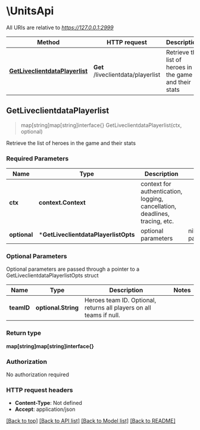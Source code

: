 # \UnitsApi

All URIs are relative to *https://127.0.0.1:2999*

Method | HTTP request | Description
------------- | ------------- | -------------
[**GetLiveclientdataPlayerlist**](UnitsApi.md#GetLiveclientdataPlayerlist) | **Get** /liveclientdata/playerlist | Retrieve the list of heroes in the game and their stats



## GetLiveclientdataPlayerlist

> map[string]map[string]interface{} GetLiveclientdataPlayerlist(ctx, optional)

Retrieve the list of heroes in the game and their stats

### Required Parameters


Name | Type | Description  | Notes
------------- | ------------- | ------------- | -------------
**ctx** | **context.Context** | context for authentication, logging, cancellation, deadlines, tracing, etc.
 **optional** | ***GetLiveclientdataPlayerlistOpts** | optional parameters | nil if no parameters

### Optional Parameters

Optional parameters are passed through a pointer to a GetLiveclientdataPlayerlistOpts struct


Name | Type | Description  | Notes
------------- | ------------- | ------------- | -------------
 **teamID** | **optional.String**| Heroes team ID. Optional, returns all players on all teams if null.  | 

### Return type

**map[string]map[string]interface{}**

### Authorization

No authorization required

### HTTP request headers

- **Content-Type**: Not defined
- **Accept**: application/json

[[Back to top]](#) [[Back to API list]](../README.md#documentation-for-api-endpoints)
[[Back to Model list]](../README.md#documentation-for-models)
[[Back to README]](../README.md)

